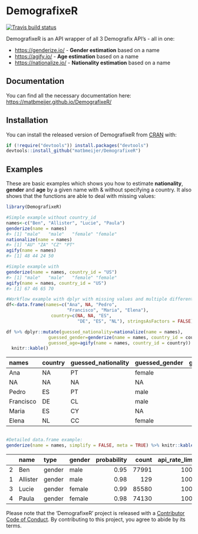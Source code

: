 
<!-- README.md is generated from README.Rmd. Please edit that file -->

# DemografixeR

<!-- badges: start -->

[![Travis build
status](https://travis-ci.org/matbmeijer/DemografixeR.svg?branch=master)](https://travis-ci.org/matbmeijer/DemografixeR)
<!-- badges: end -->

DemografixeR is an API wrapper of all 3 Demografix API’s - all in one:

  - <https://genderize.io/> - **Gender estimation** based on a name
  - <https://agify.io/> - **Age estimation** based on a name
  - <https://nationalize.io/> - **Nationality estimation** based on a
    name

## Documentation

You can find all the necessary documentation here:
<https://matbmeijer.github.io/DemografixeR/>

## Installation

You can install the released version of DemografixeR from
[CRAN](https://CRAN.R-project.org) with:

``` r
if (!require("devtools")) install.packages("devtools")
devtools::install_github("matbmeijer/DemografixeR")
```

## Examples

These are basic examples which shows you how to estimate
**nationality**, **gender** and **age** by a given name with & without
specifying a country. It also shows that the functions are able to deal
with missing values:

``` r
library(DemografixeR)

#Simple example without country_id
names<-c("Ben", "Allister", "Lucie", "Paula")
genderize(name = names)
#> [1] "male"   "male"   "female" "female"
nationalize(name = names)
#> [1] "AU" "ZA" "CZ" "PT"
agify(name = names)
#> [1] 48 44 24 50

#Simple example with
genderize(name = names, country_id = "US")
#> [1] "male"   "male"   "female" "female"
agify(name = names, country_id = "US")
#> [1] 67 46 65 70

#Workflow example with dplyr with missing values and multiple different countries
df<-data.frame(names=c("Ana", NA, "Pedro",
                       "Francisco", "Maria", "Elena"),
                 country=c(NA, NA, "ES",
                           "DE", "ES", "NL"), stringsAsFactors = FALSE)

df %>% dplyr::mutate(guessed_nationality=nationalize(name = names),
                guessed_gender=genderize(name = names, country_id = country),
                guessed_age=agify(name = names, country_id = country)) %>% 
  knitr::kable()
```

| names     | country | guessed\_nationality | guessed\_gender | guessed\_age |
| :-------- | :------ | :------------------- | :-------------- | -----------: |
| Ana       | NA      | PT                   | female          |           58 |
| NA        | NA      | NA                   | NA              |           NA |
| Pedro     | ES      | PT                   | male            |           69 |
| Francisco | DE      | CL                   | male            |           58 |
| Maria     | ES      | CY                   | NA              |           59 |
| Elena     | NL      | CC                   | female          |           69 |

``` r

#Detailed data.frame example:
genderize(name = names, simplify = FALSE, meta = TRUE) %>% knitr::kable()
```

|   | name     | type   | gender | probability | count | api\_rate\_limit | api\_rate\_remaining | api\_rate\_reset | api\_request\_timestamp |
| - | :------- | :----- | :----- | ----------: | ----: | ---------------: | -------------------: | ---------------: | :---------------------- |
| 2 | Ben      | gender | male   |        0.95 | 77991 |             1000 |                  813 |            44213 | 2020-04-13 11:43:07     |
| 1 | Allister | gender | male   |        0.98 |   129 |             1000 |                  813 |            44213 | 2020-04-13 11:43:07     |
| 3 | Lucie    | gender | female |        0.99 | 85580 |             1000 |                  813 |            44213 | 2020-04-13 11:43:07     |
| 4 | Paula    | gender | female |        0.98 | 74130 |             1000 |                  813 |            44213 | 2020-04-13 11:43:07     |

Please note that the ‘DemografixeR’ project is released with a
[Contributor Code of Conduct](CODE_OF_CONDUCT.md). By contributing to
this project, you agree to abide by its terms.
